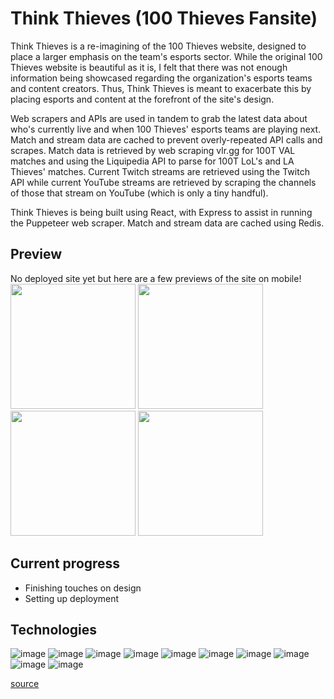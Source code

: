 # Think Thieves (100 Thieves Fansite)

Think Thieves is a re-imagining of the 100 Thieves website, designed to place a larger emphasis on the team's esports sector. While the original 100 Thieves website is beautiful as it is, I felt that there was not enough information being showcased regarding the organization's esports teams and content creators. Thus, Think Thieves is meant to exacerbate this by placing esports and content at the forefront of the site's design. 

Web scrapers and APIs are used in tandem to grab the latest data about who's currently live and when 100 Thieves' esports teams are playing next. Match and stream data are cached to prevent overly-repeated API calls and scrapes. Match data is retrieved by web scraping vlr.gg for 100T VAL matches and using the Liquipedia API to parse for 100T LoL's and LA Thieves' matches. Current Twitch streams are retrieved using the Twitch API while current YouTube streams are retrieved by scraping the channels of those that stream on YouTube (which is only a tiny handful).

Think Thieves is being built using React, with Express to assist in running the Puppeteer web scraper. Match and stream data are cached using Redis.

## Preview 
No deployed site yet but here are a few previews of the site on mobile! <br>
<img src="https://github.com/irene-panis/think-thieves/assets/65985104/552c0d48-6682-42a6-b548-96957b1b0035" width="200" height="auto">
<img src="https://github.com/irene-panis/think-thieves/assets/65985104/7170699b-9f7a-45ef-ac83-5f094d6e8bad" width="200" height="auto">
<img src="https://github.com/irene-panis/think-thieves/assets/65985104/431bfa6e-d7d6-4476-8fc5-88e0eaa91be8" width="200" height="auto">
<img src="https://github.com/irene-panis/think-thieves/assets/65985104/29690a3d-589c-4524-817d-7bda7147b6c4" width="200" height="auto">

## Current progress
- Finishing touches on design
- Setting up deployment

## Technologies
![image](https://img.shields.io/badge/JavaScript-323330?style=for-the-badge&logo=javascript&logoColor=F7DF1E)
![image](https://img.shields.io/badge/Node%20js-339933?style=for-the-badge&logo=nodedotjs&logoColor=white)
![image](https://img.shields.io/badge/Express%20js-000000?style=for-the-badge&logo=express&logoColor=white)
![image](https://img.shields.io/badge/React-20232A?style=for-the-badge&logo=react&logoColor=61DAFB)
![image](https://img.shields.io/badge/React_Router-CA4245?style=for-the-badge&logo=react-router&logoColor=white)
![image](https://img.shields.io/badge/Tailwind_CSS-38B2AC?style=for-the-badge&logo=tailwind-css&logoColor=white)
![image](https://img.shields.io/badge/Vite-B73BFE?style=for-the-badge&logo=vite&logoColor=FFD62E)
![image](https://img.shields.io/badge/npm-CB3837?style=for-the-badge&logo=npm&logoColor=white)
![image](https://img.shields.io/badge/Puppeteer-40B5A4?style=for-the-badge&logo=Puppeteer&logoColor=white)
![image](https://img.shields.io/badge/redis-%23DD0031.svg?&style=for-the-badge&logo=redis&logoColor=white)

[source](https://github.com/alexandresanlim/Badges4-README.md-Profile?tab=readme-ov-file#how-to-use)
